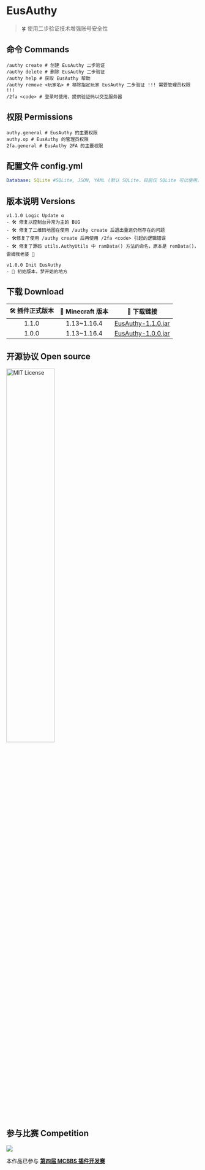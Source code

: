 # EusAuthy

> 🍀 使用二步验证技术增强账号安全性

## 命令 Commands
```
/authy create # 创建 EusAuthy 二步验证
/authy delete # 删除 EusAuthy 二步验证
/authy help # 获取 EusAuthy 帮助
/authy remove <玩家名> # 移除指定玩家 EusAuthy 二步验证 !!! 需要管理员权限 !!!
/2fa <code> # 登录时使用，提供验证码以交互服务器
```

## 权限 Permissions

```
authy.general # EusAuthy 的主要权限
authy.op # EusAuthy 的管理员权限
2fa.general # EusAuthy 2FA 的主要权限
```

## 配置文件 config.yml

```yaml
Database: SQLite #SQLite, JSON, YAML (默认 SQLite，目前仅 SQLite 可以使用，其他数据库正在筹划开发)
```

## 版本说明 Versions

```
v1.1.0 Logic Update α
- 🛠️ 修复以控制台异常为主的 BUG
- 🛠️ 修复了二维码地图在使用 /authy create 后退出重进仍然存在的问题
- 🛠️修复了使用 /authy create 后再使用 /2fa <code> 引起的逻辑错误
- 🛠️ 修复了源码 utils.AuthyUtils 中 ramData() 方法的命名，原本是 remData()，雷姆我老婆 🌻

v1.0.0 Init EusAuthy
- 🔨 初始版本，梦开始的地方
```

## 下载 Download

| 🛠️ 插件正式版本 | 🌳 Minecraft 版本 | 🔗 下载链接 |
| :----: | :----: | :----: |
| 1.1.0 | 1.13~1.16.4 | [EusAuthy-1.1.0.jar](https://github.com/ElaBosak233/EusAuthy/releases/download/1.0.0/EusAuthy-1.1.0.jar) |
| 1.0.0 | 1.13~1.16.4 | [EusAuthy-1.0.0.jar](https://github.com/ElaBosak233/EusAuthy/releases/download/1.0.0/EusAuthy-1.0.0.jar) |  

## 开源协议 Open source

<img src="https://i.loli.net/2021/01/17/dAN4wq9Htb7noEa.png"  alt="MIT License" width=50% height=50% />

## 参与比赛 Competition

[![](https://www.mcbbs.net/template/mcbbs/image/logo_sc.png)](https://www.mcbbs.net)

本作品已参与 [**第四届 MCBBS 插件开发赛**](https://www.mcbbs.net/thread-1149442-1-1.html)